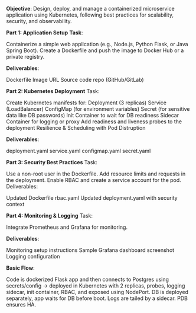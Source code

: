 **Objective**:
Design, deploy, and manage a containerized microservice application using Kubernetes, following best practices for scalability, security, and observability.

 **Part 1: Application Setup**
**Task**:

Containerize a simple web application (e.g., Node.js, Python Flask, or Java Spring Boot).
Create a Dockerfile and push the image to Docker Hub or a private registry.

**Deliverables**:

Dockerfile
Image URL
Source code repo (GitHub/GitLab)

**Part 2: Kubernetes Deployment**
Task:

Create Kubernetes manifests for:
Deployment (3 replicas)
Service (LoadBalancer)
ConfigMap (for environment variables)
Secret (for sensitive data like DB passwords)
Init Container to wait for DB readiness
Sidecar Container for logging or proxy
Add readiness and liveness probes to the deployment
Resilience & Scheduling with Pod Distruption


**Deliverables**:

deployment.yaml
service.yaml
configmap.yaml
secret.yaml

**Part 3: Security Best Practices**
Task:

Use a non-root user in the Dockerfile.
Add resource limits and requests in the deployment.
Enable RBAC and create a service account for the pod.
Deliverables:

Updated Dockerfile
rbac.yaml
Updated deployment.yaml with security context

**Part 4: Monitoring & Logging**
Task:

Integrate Prometheus and Grafana for monitoring.

**Deliverables**:

Monitoring setup instructions
Sample Grafana dashboard screenshot
Logging configuration


**Basic Flow**:

Code is dockerized Flask app and then connects to Postgres using secrets/config → deployed in Kubernetes with 2 replicas, probes, logging sidecar, init container, RBAC, and exposed using NodePort. DB is deployed separately, app waits for DB before boot. Logs are tailed by a sidecar. PDB ensures HA.
